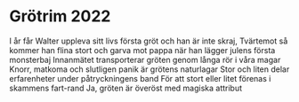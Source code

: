 # Grötrim 2022

I år får Walter uppleva sitt livs första gröt och han är inte skraj,
Tvärtemot så kommer han flina stort och garva mot pappa när han lägger julens första monsterbaj
Innanmätet transporterar gröten genom långa rör i våra magar
Knorr, matkoma och slutligen panik är grötens naturlagar
Stor och liten delar erfarenheter under påtryckningens band
För att stort eller litet förenas i skammens fart-rand
Ja, gröten är överöst med magiska attribut
